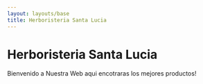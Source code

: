 ```yaml
---
layout: layouts/base
title: Herboristeria Santa Lucia
---
```


# Herboristeria Santa Lucia

Bienvenido a Nuestra Web aqui encotraras los mejores productos!

